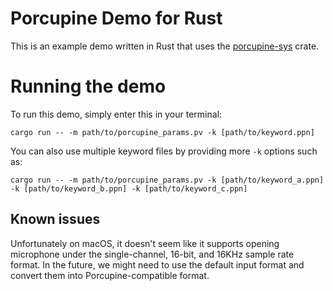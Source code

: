 # Porcupine Demo for Rust

This is an example demo written in Rust that uses the [porcupine-sys](https://crates.io/crates/porcupine-sys) crate.

# Running the demo

To run this demo, simply enter this in your terminal:

`cargo run -- -m path/to/porcupine_params.pv -k [path/to/keyword.ppn]`

You can also use multiple keyword files by providing more `-k` options such as:

`cargo run -- -m path/to/porcupine_params.pv -k [path/to/keyword_a.ppn] -k [path/to/keyword_b.ppn] -k [path/to/keyword_c.ppn]`

## Known issues

Unfortunately on macOS, it doesn't seem like it supports opening microphone under the single-channel, 16-bit, and 16KHz sample rate format. In the future, we might need to use the default input format and convert them into Porcupine-compatible format.